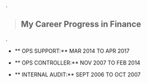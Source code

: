.

> ## My Career Progress in Finance

.
- ** OPS SUPPORT:**	MAR 2014 TO APR 2017




- ** OPS CONTROLLER:** 	NOV 2007 TO FEB 2014	                                                                                                                                      




- ** INTERNAL AUDIT:**	SEPT 2006 TO OCT 2007      
